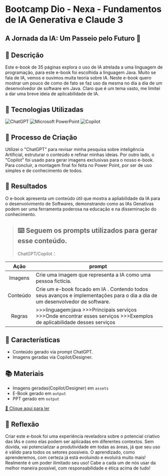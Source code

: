 # Bootcamp Dio - Nexa - Fundamentos de IA Generativa e Claude 3 
## A Jornada da IA: Um Passeio pelo Futuro 🌌

## 📒 Descrição
Este e-book de 35 páginas explora o uso de IA atrelada a uma linguagem de programação, para este e-book foi escolhida a linguagem Java. Muito se fala de IA, vemos e ouvimos muita teoria sobre IA. Neste e-book quero mostrar um pouco de como de fato se faz uso da mesma no dia a dia de um desenvolvedor de software em Java.
 Claro que é um tema vasto, me limitei a dar uma breve ideia de aplicabilidade de IA.


## 🤖 Tecnologias Utilizadas
![ChatGPT](https://img.shields.io/badge/chatGPT-74aa9c?style=for-the-badge&logo=openai&logoColor=white(https://chat.openai.com/))
![Microsoft PowerPoint](https://img.shields.io/badge/Microsoft_PowerPoint-B7472A?style=for-the-badge&logo=microsoft-powerpoint&logoColor=white(https://www.microsoft.com/en/microsoft-365/powerpoint))
![Copilot](https://adoption.microsoft.com/wp-content/uploads/2023/09/icon-copilot.svg)

## 🧐 Processo de Criação
Utilizei o "ChatGPT" para revisar minha pesquisa sobre inteligência Artificial, estruturar o conteúdo e refinar minhas ideias. Por outro lado, o "Copilot" foi usado para gerar imagens exclusivas para o nosso e-book. Para concluir, a montagem final foi feita no Power Point, por ser de uso simples e de conhecimento de todos.

## 🚀 Resultados
O e-book apresenta um conteúdo útil que mostra a apliabilidade da IA para o desenvolvimento de Softwares, demonstrando como as IAs Genativas podem ser uma ferramenta poderosa na educação e na disseminação do conhecimento.

>## :keyboard: Seguem os prompts utilizados para gerar esse conteúdo.
>
>ChatGPT/Copilot：

|   Ação   | prompt                                                                                                                                                                                                                                                                         |
| :------: | ------------------------------------------------------------------------------------------------------------------------------------------------------------------------------------------------------------------------------------------------------------------------------ |
| Imagens  | Crie uma imagem que representa a IA como uma pessoa fictícia.
| Conteúdo | Crie um e-book focado em IA . Contendo todos seus avanços e implementações para o dia a dia de um desenvolvedor de software.
|Regras    |>>>linguagem:java >>>Principais serviços >>>Onde encontrar esses serviços >>>Exemplos de aplicabilidade desses serviços |

## :open_book: Características

- Conteúdo gerado via prompt ChatGPT.
- Imagens geradas via Copilot/Designer.

## 📚 Materiais

- Imagens geradas(Copilot/Designer) em `assets`
- E-Book gerado em `output`
- PPT gerado em `output`

<a href="https://github.com/AdrianoProfileAdsCloud/Bootcamp-Dio-Nexa-Fundamentos-de-IA-Generativa-e-Claude-3-O-uso-de-IA-em-Java/blob/main/output/IA%20-%20Ofuturo%20est%C3%A1%20aqui!.pdf" title="E-Book-Java"> :notebook: Clique aqui para ler</a>
<br>

## 💭 Reflexão
Criar este e-book foi uma experiência reveladora sobre o potencial criativo das IAs e como elas podem ser aplicadas em diferentes contextos. Sem dúvida, vai potencializar a produtividade em todas as áreas, já que seu uso é válido para todos os setores possíveis. O aprendizado, como aprenderemos, com certeza já está evoluindo e evoluirá muito mais! Realmente é um poder ilimitado seu uso!
Cabe a cada um de nós usar da melhor maneira possível, com responsabilidade e ética acima de tudo!
